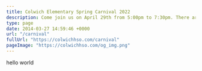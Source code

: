 ```yaml
---
title: Colwich Elementary Spring Carnival 2022
description: Come join us on April 29th from 5:00pm to 7:30pm. There are plenty of games for the kids to enjoy, raffles to be won, and money to be raised for Colwich Elementary School.
type: page
date: 2014-03-27 14:59:46 +0000
url: "/carnival"
fullUrl: "https://colwichhso.com/carnival"
pageImage: "https://colwichhso.com/og_img.png"
---
```

hello world